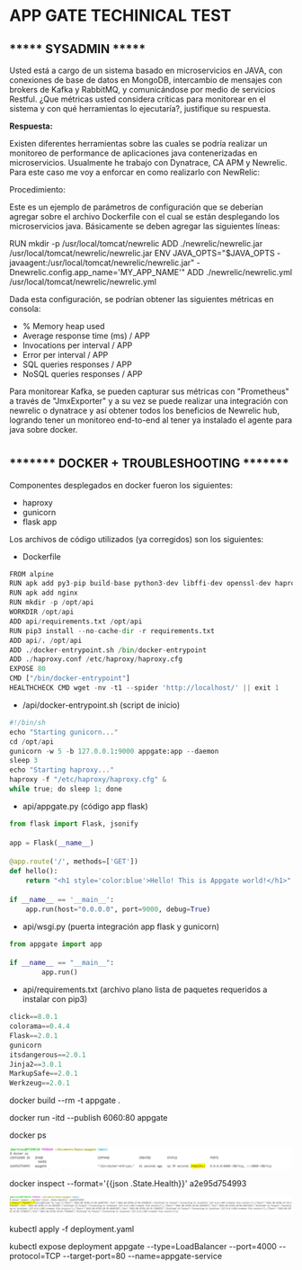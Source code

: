 APP GATE TECHINICAL TEST
========================

***** SYSADMIN *****
--------------------

Usted está a cargo de un sistema basado en microservicios en JAVA, con conexiones de base de datos en MongoDB, intercambio de
mensajes con brokers de Kafka y RabbitMQ, y comunicándose por medio de servicios Restful. ¿Que métricas usted considera críticas para monitorear en el sistema y con qué herramientas lo ejecutaría?, justifique su respuesta.

**Respuesta:**

Existen diferentes herramientas sobre las cuales se podría realizar un monitoreo de performance de aplicaciones java contenerizadas en microservicios. Usualmente he trabajo con Dynatrace, CA APM y Newrelic.  Para este caso me voy a enforcar en como realizarlo con NewRelic:

Procedimiento:

Este es un ejemplo de parámetros de configuración que se deberían agregar sobre el archivo Dockerfile con el cual se están desplegando los microservicios java. Básicamente se deben agregar las siguientes líneas:

RUN mkdir -p /usr/local/tomcat/newrelic
ADD ./newrelic/newrelic.jar /usr/local/tomcat/newrelic/newrelic.jar
ENV JAVA_OPTS="$JAVA_OPTS -javaagent:/usr/local/tomcat/newrelic/newrelic.jar" -Dnewrelic.config.app_name='MY_APP_NAME'"
ADD ./newrelic/newrelic.yml /usr/local/tomcat/newrelic/newrelic.yml

Dada esta configuración, se podrían obtener las siguientes métricas en consola:

- % Memory heap used
- Average response time (ms) / APP
- Invocations per interval / APP
- Error per interval / APP
- SQL queries responses / APP
- NoSQL queries responses / APP

Para monitorear Kafka, se pueden capturar sus métricas con "Prometheus" a través de "JmxExporter" y a su vez se puede realizar una integración  con newrelic o dynatrace y así obtener todos los beneficios de Newrelic hub, logrando tener un monitoreo end-to-end al tener ya instalado el agente para java sobre docker.


#

******* DOCKER + TROUBLESHOOTING *******
------------------------------------

Componentes desplegados en docker fueron los siguientes:

- haproxy
- gunicorn
- flask app

Los archivos de código utilizados (ya corregidos) son los siguientes:

- Dockerfile

```python
FROM alpine
RUN apk add py3-pip build-base python3-dev libffi-dev openssl-dev haproxy
RUN apk add nginx
RUN mkdir -p /opt/api
WORKDIR /opt/api
ADD api/requirements.txt /opt/api
RUN pip3 install --no-cache-dir -r requirements.txt
ADD api/. /opt/api
ADD ./docker-entrypoint.sh /bin/docker-entrypoint
ADD ./haproxy.conf /etc/haproxy/haproxy.cfg
EXPOSE 80
CMD ["/bin/docker-entrypoint"]
HEALTHCHECK CMD wget -nv -t1 --spider 'http://localhost/' || exit 1
```

- /api/docker-entrypoint.sh   (script de inicio)

```python
#!/bin/sh
echo "Starting gunicorn..."
cd /opt/api
gunicorn -w 5 -b 127.0.0.1:9000 appgate:app --daemon
sleep 3
echo "Starting haproxy..."
haproxy -f "/etc/haproxy/haproxy.cfg" &
while true; do sleep 1; done
```

- api/appgate.py   (código app flask)

```python
from flask import Flask, jsonify

app = Flask(__name__)

@app.route('/', methods=['GET'])
def hello():
    return "<h1 style='color:blue'>Hello! This is Appgate world!</h1>"

if __name__ == '__main__':
    app.run(host="0.0.0.0", port=9000, debug=True)
```

- api/wsgi.py   (puerta integración app flask y gunicorn)


```python
from appgate import app

if __name__ == "__main__":
        app.run()
```        

- api/requirements.txt    (archivo plano lista de paquetes requeridos a instalar con pip3)

```python
click==8.0.1
colorama==0.4.4
Flask==2.0.1
gunicorn
itsdangerous==2.0.1
Jinja2==3.0.1
MarkupSafe==2.0.1
Werkzeug==2.0.1
```

docker build --rm -t appgate  .

docker run -itd --publish 6060:80 appgate

docker ps




![image-1.png](./image-1.png)



docker inspect --format='{{json .State.Health}}' a2e95d754993

![image-2.png](./image-2.png)




kubectl apply -f deployment.yaml




kubectl expose deployment appgate --type=LoadBalancer --port=4000 --protocol=TCP --target-port=80 --name=appgate-service
